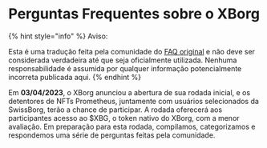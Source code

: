 # Perguntas Frequentes sobre o XBorg

{% hint style="info" %}
Aviso:&#x20;

Esta é uma tradução feita pela comunidade do [FAQ original](https://xborg-1.gitbook.io/faq/) e não deve ser considerada verdadeira até que seja oficialmente utilizada. Nenhuma responsabilidade é assumida por qualquer informação potencialmente incorreta publicada aqui.
{% endhint %}

Em **03/04/2023**, o XBorg anunciou a abertura de sua rodada inicial, e os detentores de NFTs Prometheus, juntamente com usuários selecionados da SwissBorg, terão a chance de participar. A rodada oferecerá aos participantes acesso ao $XBG, o token nativo do XBorg, com a menor avaliação. Em preparação para esta rodada, compilamos, categorizamos e respondemos uma série de perguntas feitas pela comunidade.